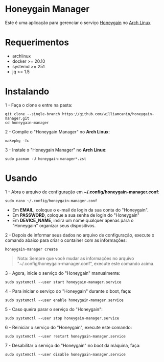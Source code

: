 # Honeygain Manager

Este é uma aplicação para gerenciar o serviço [Honeygain](https://honeygain.com) no [Arch Linux](https://archlinux.org)

# Requerimentos

* archlinux
* docker >= 20.10
* systemd >= 251
* jq >= 1.5

# Instalando

1 - Faça o clone e entre na pasta:

```
git clone --single-branch https://github.com/williamcanin/honeygain-manager.git
cd honeygain-manager
```

2 - Compile o "Honeygain Manager" no **Arch Linux**:

```
makepkg -fc
```

3 - Instale o "Honeygain Manager" no **Arch Linux**:

```
sudo pacman -U honeygain-manager*.zst
```
# Usando

1 - Abra o arquivo de configuração em **~/.config/honeygain-manager.conf**:

```
sudo nano ~/.config/honeygain-manager.conf
```

* Em **EMAIL**, coloque o e-mail de login da sua conta do "Honeygain".
* Em **PASSWORD**, coloque a sua senha de login do "Honeygain"
* Em **DEVICE_NAME**, insira um nome qualquer apenas para o "Honeygain" organizar seus dispositivos.

2 - Depois de informar seus dados no arquivo de configuração, execute o comando abaixo para criar o container com as informações:

```
honeygain-manager create
```

> Nota: Sempre que você mudar as informações no arquivo "~/.config/honeygain-manager.conf", execute este comando acima.

3 - Agora, inicie o serviço do "Honeygain" manualmente:

```
sudo systemctl --user start honeygain-manager.service
```

4 - Para iniciar o serviço do "Honeygain" durante o boot, faça:

```
sudo systemctl --user enable honeygain-manager.service
```

5 - Caso queira parar o serviço do "Honeygain":

```
sudo systemctl --user stop honeygain-manager.service
```

6 - Reiniciar o serviço do "Honeygain", execute este comando:

```
sudo systemctl --user restart honeygain-manager.service
```

7 - Desabilitar o serviço do "Honeygain" no boot da máquina, faça:

```
sudo systemctl --user disable honeygain-manager.service
```
